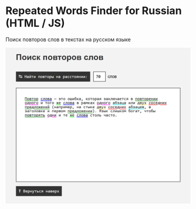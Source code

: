 # Repeated Words Finder for Russian (HTML / JS)

Поиск повторов слов в текстах на русском языке

![App overview](screenshot.png)
